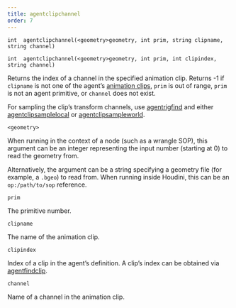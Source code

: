 ```yaml
---
title: agentclipchannel
order: 7
---
```

`int  agentclipchannel(<geometry>geometry, int prim, string clipname, string channel)`

`int  agentclipchannel(<geometry>geometry, int prim, int clipindex, string channel)`

Returns the index of a channel in the specified animation clip.
Returns -1 if `clipname` is not one of the agent’s [animation clips](agentclipcatalog.html "Returns all of the animation clips that have been loaded for an agent primitive."), `prim` is out of range, `prim` is not an agent primitive, or `channel` does not exist.

For sampling the clip’s transform channels, use [agentrigfind](agentrigfind.html "Finds the index of a transform in an agent primitive’s rig.") and either [agentclipsamplelocal](agentclipsamplelocal.html "Samples an agent’s animation clip at a specific time.") or [agentclipsampleworld](agentclipsampleworld.html "Samples an agent’s animation clip at a specific time.").

`<geometry>`

When running in the context of a node (such as a wrangle SOP), this argument can be an integer representing the input number (starting at 0) to read the geometry from.

Alternatively, the argument can be a string specifying a geometry file (for example, a `.bgeo`) to read from. When running inside Houdini, this can be an `op:/path/to/sop` reference.

`prim`

The primitive number.

`clipname`

The name of the animation clip.

`clipindex`

Index of a clip in the agent’s definition.
A clip’s index can be obtained via [agentfindclip](agentfindclip.html "Finds the index of a clip in an agent’s definition.").

`channel`

Name of a channel in the animation clip.
